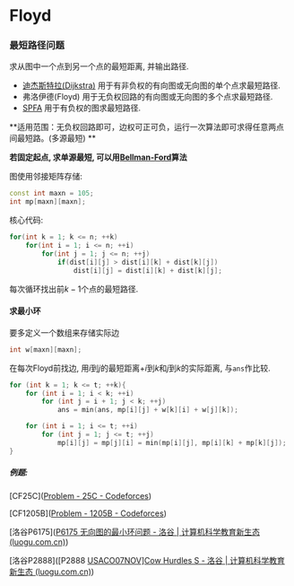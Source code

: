 #  Floyd



### 	最短路径问题

求从图中一个点到另一个点的最短距离, 并输出路径.

* [迪杰斯特拉(Dijkstra)](dijkstra.md) 用于有非负权的有向图或无向图的单个点求最短路径.
* 弗洛伊德(Floyd) 用于无负权回路的有向图或无向图的多个点求最短路径.
* [SPFA](SPFA.md) 用于有负权的图求最短路径.



**适用范围：无负权回路即可，边权可正可负，运行一次算法即可求得任意两点间最短路。(多源最短) **

**若固定起点, 求单源最短, 可以用[Bellman-Ford]()算法**

图使用邻接矩阵存储:

```c++
const int maxn = 105;
int mp[maxn][maxn];
```



核心代码:

```c++
for(int k = 1; k <= n; ++k)
    for(int i = 1; i <= n; ++i)
        for(int j = 1; j <= n; ++j)
            if(dist[i][j] > dist[i][k] + dist[k][j])
                dist[i][j] = dist[i][k] + dist[k][j];
```

每次循环找出前$k-1$个点的最短路径. 



#### 求最小环

要多定义一个数组来存储实际边

```c++
int w[maxn][maxn];
```



在每次Floyd前找边, 用$i$到$j$的最短距离$+$$i$到$k$和$j$到$k$的实际距离, 与`ans`作比较.

```c++
for (int k = 1; k <= t; ++k){
	for (int i = 1; i < k; ++i)
		for (int j = i + 1; j < k; ++j)
			ans = min(ans, mp[i][j] + w[k][i] + w[j][k]);

	for (int i = 1; i <= t; ++i)
		for (int j = 1; j <= t; ++j)
			mp[i][j] = mp[j][i] = min(mp[i][j], mp[i][k] + mp[k][j]);
}
```



##### 例题:

[CF25C]([Problem - 25C - Codeforces](https://codeforces.com/problemset/problem/25/C))

[CF1205B]([Problem - 1205B - Codeforces](https://codeforces.com/problemset/problem/1205/B))

[洛谷P6175]([P6175 无向图的最小环问题 - 洛谷 | 计算机科学教育新生态 (luogu.com.cn)](https://www.luogu.com.cn/problem/P6175))

[洛谷P2888]([P2888 [USACO07NOV\]Cow Hurdles S - 洛谷 | 计算机科学教育新生态 (luogu.com.cn)](https://www.luogu.com.cn/problem/P2888))


